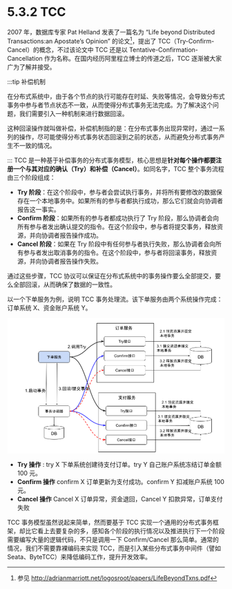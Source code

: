 # 5.3.2 TCC

2007 年，数据库专家 Pat Helland 发表了一篇名为 “Life beyond Distributed Transactions:an Apostate’s Opinion” 的论文[^1]，提出了 TCC（Try-Confirm-Cancel）的概念，不过该论文中 TCC 还是以 Tentative-Confirmation-Cancellation 作为名称。在国内经历阿里程立博士的传道之后，TCC 逐渐被大家广为了解并接受。

:::tip 补偿机制

在分布式系统中，由于各个节点的执行可能存在时延、失败等情况，会导致分布式事务中参与者节点状态不一致，从而使得分布式事务无法完成。为了解决这个问题，我们需要引入一种机制来进行数据回滚。

这种回滚操作就叫做补偿，补偿机制指的是：在分布式事务出现异常时，通过一系列的操作，尽可能使得分布式事务状态回滚到之前的状态，从而避免分布式事务产生不一致的情况。

:::
TCC 是一种基于补偿事务的分布式事务模型，核心思想是**针对每个操作都要注册一个与其对应的确认（Try）和补偿（Cancel）**。如同名字，TCC 整个事务流程由三个阶段组成：

- **Try 阶段**：在这个阶段中，参与者会尝试执行事务，并将所有要修改的数据保存在一个本地事务中。如果所有的参与者都执行成功，那么它们就会向协调者报告这一事实。
- **Confirm 阶段**：如果所有的参与者都成功执行了 Try 阶段，那么协调者会向所有参与者发出确认提交的指令。在这个阶段中，参与者将提交事务，释放资源，并向协调者报告操作成功。
- **Cancel 阶段**：如果在 Try 阶段中有任何参与者执行失败，那么协调者会向所有参与者发出取消事务的指令。在这个阶段中，参与者将回滚事务，释放资源，并向协调者报告操作失败。

通过这些步骤，TCC 协议可以保证在分布式系统中的事务操作要么全部提交，要么全部回滚，从而确保了数据的一致性。

以一个下单服务为例，说明 TCC 事务处理流。该下单服务由两个系统操作完成：订单系统 X、资金账户系统 Y。

<div  align="center">
	<img src="../assets/tcc.png" width = "550"  align=center />
</div>

- **Try 操作** : try X 下单系统创建待支付订单。try Y 自己账户系统冻结订单金额 100 元。 
- **Confirm 操作**  confirm X 订单更新为支付成功。confirm Y 扣减账户系统 100 元。
- **Cancel 操作** Cancel X 订单异常，资金退回，Cancel Y 扣款异常，订单支付失败


TCC 事务模型虽然说起来简单，然而要基于 TCC 实现一个通用的分布式事务框架，却比它看上去要复杂的多，感知各个阶段的执行情况以及推进执行下一个阶段需要编写大量的逻辑代码，不只是调用一下 Confirm/Cancel 那么简单。通常的情况，我们不需要靠裸编码来实现 TCC，而是引入某些分布式事务中间件（譬如 Seata、ByteTCC）来降低编码工作，提升开发效率。

[^1]: 参见 http://adrianmarriott.net/logosroot/papers/LifeBeyondTxns.pdf